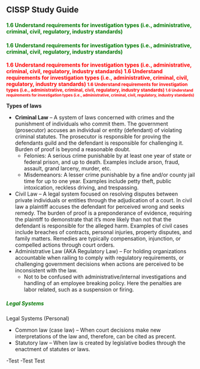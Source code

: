 ## CISSP Study Guide


#### <font color="#007800"><b>1.6 Understand requirements for investigation types (i.e., administrative, criminal, civil, regulatory, industry standards) </b> </font>

#### <font color="#007800">1.6 Understand requirements for investigation types (i.e., administrative, criminal, civil, regulatory, industry standards) </font>

<span style="color: red; font-weight: bold;">1.6 Understand requirements for investigation types (i.e., administrative, criminal, civil, regulatory, industry standards) </span>
<span style="color: red; font-size: 14px; font-weight: bold;">1.6 Understand requirements for investigation types (i.e., administrative, criminal, civil, regulatory, industry standards) </span>
<span style="color: red; font-size: 12px; font-weight: bold;">1.6 Understand requirements for investigation types (i.e., administrative, criminal, civil, regulatory, industry standards) </span>
<span style="color: red; font-size: 10px; font-weight: bold;">1.6 Understand requirements for investigation types (i.e., administrative, criminal, civil, regulatory, industry standards) </span>

**Types of laws**
- **Criminal Law** – A system of laws concerned with crimes and the punishment of individuals who commit them. The government (prosecutor) accuses an individual or entity (defendant) of violating criminal statutes. The prosecutor is responsible for proving the defendants guild and the defendant is responsible for challenging it. Burden of proof is beyond a reasonable doubt.
    - Felonies: A serious crime punishable by at least one year of state or federal prison, and up to death. Examples include arson, fraud, assault, grand larceny, murder, etc.
    - Misdemeanors: A lesser crime punishable by a fine and/or county jail time for up to one year. Examples include petty theft, public intoxication, reckless driving, and trespassing.
- Civil Law – A legal system focused on resolving disputes between private individuals or entities through the adjudication of a court. In civil law a plaintiff accuses the defendant for perceived wrong and seeks remedy. The burden of proof is a preponderance of evidence, requiring the plaintiff to demonstrate that it’s more likely than not that the defendant is responsible for the alleged harm. Examples of civil cases include breaches of contracts, personal injuries, property disputes, and family matters. Remedies are typically compensation, injunction, or compelled actions through court orders.
- Administrative Law (AKA Regulatory Law) – For holding organizations accountable when railing to comply with regulatory requirements, or challenging government decisions when actions are perceived to be inconsistent with the law.
    - Not to be confused with administrative/internal investigations and handling of an employee breaking policy. Here the penalties are labor related, such as a suspension or firing.

##### <font color="#007800"><b>Legal Systems </b> </font>
Legal Systems (Personal)
- Common law (case law) – When court decisions make new interpretations of the law and, therefore, can be cited as precent.
- Statutory law – When law is created by legislative bodies through the enactment of statutes or laws.

-Test
 -Test
 Test






















    

